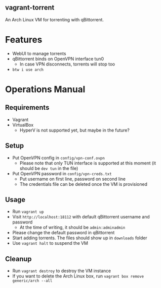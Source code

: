 vagrant-torrent
---
An Arch Linux VM for torrenting with qBittorrent.

# Features
- WebUI to manage torrents
- qBittorrent binds on OpenVPN interface tun0
  - In case VPN disconnects, torrents will stop too
- `btw i use arch`

# Operations Manual

## Requirements
- Vagrant
- VirtualBox
  - HyperV is not supported yet, but maybe in the future?

## Setup
- Put OpenVPN config in `config/vpn-conf.ovpn`
  - Please note that only TUN interface is supported at this moment (it should be `dev tun` in the file)
- Put OpenVPN password in `config/vpn-creds.txt`
  - Put username on first line, password on second line
  - The credentials file can be deleted once the VM is provisioned

## Usage
- Run `vagrant up`
- Visit `http://localhost:18112` with default qBittorrent username and password
  - At the time of writing, it should be `admin:adminadmin`
- Please change the default password in qBittorrent
- Start adding torrents. The files should show up in `downloads` folder
- Use `vagrant halt` to suspend the VM

## Cleanup
- Run `vagrant destroy` to destroy the VM instance
- If you want to delete the Arch Linux box, run `vagrant box remove generic/arch --all`
